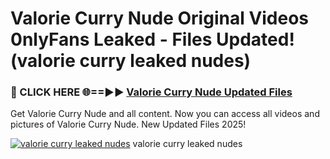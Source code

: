 # Valorie Curry Nude Original Videos 0nlyFans Leaked - Files Updated! (valorie curry leaked nudes)

<h3>🔴 CLICK HERE 🌐==►► <a href="https://tinyurl.com/2p9ay9w9" rel="nofollow">Valorie Curry Nude Updated Files</a></h3>

Get Valorie Curry Nude and all content. Now you can access all videos and pictures of Valorie Curry Nude. New Updated Files 2025!

[![valorie curry leaked nudes](https://i.imgur.com/KQgVmj3.gif)](https://tinyurl.com/2p9ay9w9)
valorie curry leaked nudes